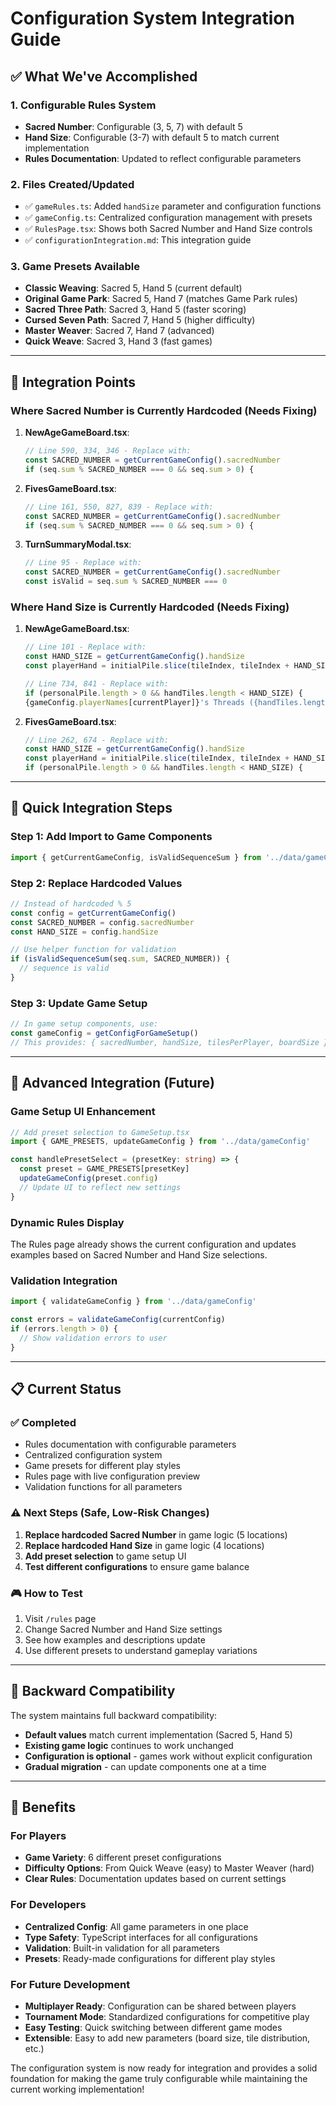 # Configuration System Integration Guide

## ✅ What We've Accomplished

### 1. **Configurable Rules System**
- **Sacred Number**: Configurable (3, 5, 7) with default 5
- **Hand Size**: Configurable (3-7) with default 5 to match current implementation
- **Rules Documentation**: Updated to reflect configurable parameters

### 2. **Files Created/Updated**
- ✅ `gameRules.ts`: Added `handSize` parameter and configuration functions
- ✅ `gameConfig.ts`: Centralized configuration management with presets
- ✅ `RulesPage.tsx`: Shows both Sacred Number and Hand Size controls
- ✅ `configurationIntegration.md`: This integration guide

### 3. **Game Presets Available**
- **Classic Weaving**: Sacred 5, Hand 5 (current default)
- **Original Game Park**: Sacred 5, Hand 7 (matches Game Park rules)
- **Sacred Three Path**: Sacred 3, Hand 5 (faster scoring)
- **Cursed Seven Path**: Sacred 7, Hand 5 (higher difficulty)
- **Master Weaver**: Sacred 7, Hand 7 (advanced)
- **Quick Weave**: Sacred 3, Hand 3 (fast games)

---

## 🔧 Integration Points

### Where Sacred Number is Currently Hardcoded (Needs Fixing)

1. **NewAgeGameBoard.tsx**:
   ```typescript
   // Line 590, 334, 346 - Replace with:
   const SACRED_NUMBER = getCurrentGameConfig().sacredNumber
   if (seq.sum % SACRED_NUMBER === 0 && seq.sum > 0) {
   ```

2. **FivesGameBoard.tsx**:
   ```typescript
   // Line 161, 550, 827, 839 - Replace with:
   const SACRED_NUMBER = getCurrentGameConfig().sacredNumber
   if (seq.sum % SACRED_NUMBER === 0 && seq.sum > 0) {
   ```

3. **TurnSummaryModal.tsx**:
   ```typescript
   // Line 95 - Replace with:
   const SACRED_NUMBER = getCurrentGameConfig().sacredNumber
   const isValid = seq.sum % SACRED_NUMBER === 0
   ```

### Where Hand Size is Currently Hardcoded (Needs Fixing)

1. **NewAgeGameBoard.tsx**:
   ```typescript
   // Line 101 - Replace with:
   const HAND_SIZE = getCurrentGameConfig().handSize
   const playerHand = initialPile.slice(tileIndex, tileIndex + HAND_SIZE)
   
   // Line 734, 841 - Replace with:
   if (personalPile.length > 0 && handTiles.length < HAND_SIZE) {
   {gameConfig.playerNames[currentPlayer]}'s Threads ({handTiles.length}/{HAND_SIZE})
   ```

2. **FivesGameBoard.tsx**:
   ```typescript
   // Line 262, 674 - Replace with:
   const HAND_SIZE = getCurrentGameConfig().handSize
   const playerHand = initialPile.slice(tileIndex, tileIndex + HAND_SIZE)
   if (personalPile.length > 0 && handTiles.length < HAND_SIZE) {
   ```

---

## 🎯 Quick Integration Steps

### Step 1: Add Import to Game Components
```typescript
import { getCurrentGameConfig, isValidSequenceSum } from '../data/gameConfig'
```

### Step 2: Replace Hardcoded Values
```typescript
// Instead of hardcoded % 5
const config = getCurrentGameConfig()
const SACRED_NUMBER = config.sacredNumber
const HAND_SIZE = config.handSize

// Use helper function for validation
if (isValidSequenceSum(seq.sum, SACRED_NUMBER)) {
  // sequence is valid
}
```

### Step 3: Update Game Setup
```typescript
// In game setup components, use:
const gameConfig = getConfigForGameSetup()
// This provides: { sacredNumber, handSize, tilesPerPlayer, boardSize }
```

---

## 🚀 Advanced Integration (Future)

### Game Setup UI Enhancement
```typescript
// Add preset selection to GameSetup.tsx
import { GAME_PRESETS, updateGameConfig } from '../data/gameConfig'

const handlePresetSelect = (presetKey: string) => {
  const preset = GAME_PRESETS[presetKey]
  updateGameConfig(preset.config)
  // Update UI to reflect new settings
}
```

### Dynamic Rules Display
The Rules page already shows the current configuration and updates examples based on Sacred Number and Hand Size selections.

### Validation Integration
```typescript
import { validateGameConfig } from '../data/gameConfig'

const errors = validateGameConfig(currentConfig)
if (errors.length > 0) {
  // Show validation errors to user
}
```

---

## 📋 Current Status

### ✅ Completed
- Rules documentation with configurable parameters
- Centralized configuration system
- Game presets for different play styles
- Rules page with live configuration preview
- Validation functions for all parameters

### ⚠️ Next Steps (Safe, Low-Risk Changes)
1. **Replace hardcoded Sacred Number** in game logic (5 locations)
2. **Replace hardcoded Hand Size** in game logic (4 locations)
3. **Add preset selection** to game setup UI
4. **Test different configurations** to ensure game balance

### 🎮 How to Test
1. Visit `/rules` page
2. Change Sacred Number and Hand Size settings
3. See how examples and descriptions update
4. Use different presets to understand gameplay variations

---

## 🔄 Backward Compatibility

The system maintains full backward compatibility:
- **Default values** match current implementation (Sacred 5, Hand 5)
- **Existing game logic** continues to work unchanged
- **Configuration is optional** - games work without explicit configuration
- **Gradual migration** - can update components one at a time

---

## 🎯 Benefits

### For Players
- **Game Variety**: 6 different preset configurations
- **Difficulty Options**: From Quick Weave (easy) to Master Weaver (hard)
- **Clear Rules**: Documentation updates based on current settings

### For Developers  
- **Centralized Config**: All game parameters in one place
- **Type Safety**: TypeScript interfaces for all configurations
- **Validation**: Built-in validation for all parameters
- **Presets**: Ready-made configurations for different play styles

### For Future Development
- **Multiplayer Ready**: Configuration can be shared between players
- **Tournament Mode**: Standardized configurations for competitive play
- **Easy Testing**: Quick switching between different game modes
- **Extensible**: Easy to add new parameters (board size, tile distribution, etc.)

The configuration system is now ready for integration and provides a solid foundation for making the game truly configurable while maintaining the current working implementation! 